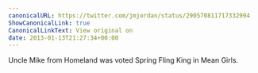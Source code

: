 ```yaml
---
canonicalURL: https://twitter.com/jmjordan/status/290570811717332994
ShowCanonicalLink: true
CanonicalLinkText: View original on
date: 2013-01-13T21:27:34+00:00
---
```

Uncle Mike from Homeland was voted Spring Fling King in Mean Girls.